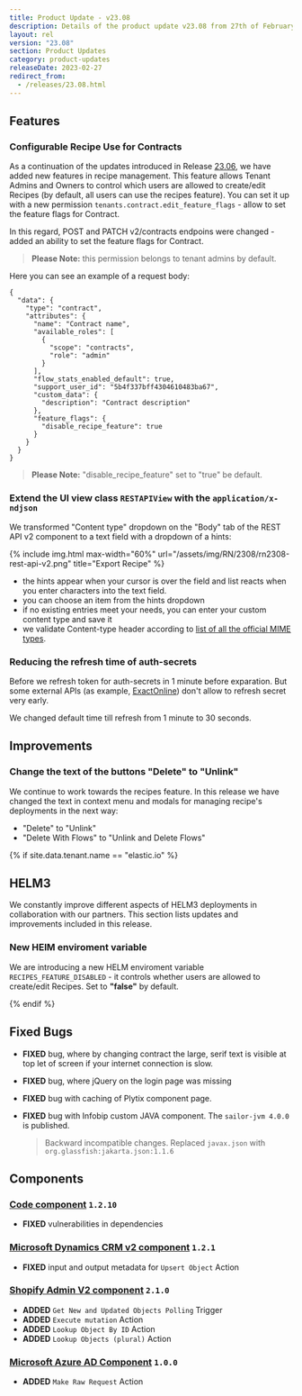 ```yaml
---
title: Product Update - v23.08
description: Details of the product update v23.08 from 27th of February 2023.
layout: rel
version: "23.08"
section: Product Updates
category: product-updates
releaseDate: 2023-02-27
redirect_from:
  - /releases/23.08.html
---
```


## Features

### Configurable Recipe Use for Contracts

As a continuation of the updates introduced in Release [23.06](/releases/23/06#new-recipe-createedit-ui-features), we have added new features in recipe management. This feature allows Tenant Admins and Owners to control which users are allowed to create/edit Recipes (by default, all users can use the recipes feature). You can set it up with a new permission `tenants.contract.edit_feature_flags` - allow to set the feature flags for Contract.

In this regard, POST and PATCH v2/contracts endpoins were changed - added an ability to set the feature flags for Contract.

> **Please Note:** this permission belongs to tenant admins by default.

Here you can see an example of a request body:

```
{
  "data": {
    "type": "contract",
    "attributes": {
      "name": "Contract name",
      "available_roles": [
        {
          "scope": "contracts",
          "role": "admin"
        }
      ],
      "flow_stats_enabled_default": true,
      "support_user_id": "5b4f337bff4304610483ba67",
      "custom_data": {
        "description": "Contract description"
      },
      "feature_flags": {
        "disable_recipe_feature": true
      }
    }
  }
}
```

> **Please Note:** "disable_recipe_feature" set to "true" be default.

### Extend the UI view class `RESTAPIView` with the `application/x-ndjson`

We transformed "Content type" dropdown on the "Body" tab of the REST API v2 component to a text field with a dropdown of a hints:

{% include img.html max-width="60%" url="/assets/img/RN/2308/rn2308-rest-api-v2.png" title="Export Recipe" %}

- the hints appear when your cursor is over the field and list reacts when you enter characters into the text field.
- you can choose an item from the hints dropdown
- if no existing entries meet your needs, you can enter your custom content type and save it
- we validate Content-type header according to [list of all the official MIME types](https://www.iana.org/assignments/media-types/media-types.xhtml).

### Reducing the refresh time of auth-secrets

Before we refresh token for auth-secrets in 1 minute before exparation. But some external APIs (as example, [ExactOnline](https://support.exactonline.com/community/login?ec=301&startURL=%2Fcommunity%2Fs%2Fknowledge-base%23All-All-DNO-Simulation-gen-apilimits)) don't allow to refresh secret very early.

We changed default time till refresh from 1 minute to 30 seconds.

## Improvements

### Change the text of the buttons "Delete" to "Unlink"

We continue to work towards the recipes feature. In this release we have changed the text in context menu and modals for managing recipe's deployments in the next way:

- "Delete" to "Unlink"
- "Delete With Flows" to "Unlink and Delete Flows"

{% if site.data.tenant.name == "elastic.io" %}

## HELM3

We constantly improve different aspects of HELM3 deployments in collaboration
with our partners. This section lists updates and improvements included in this release.

### New HElM enviroment variable

We are introducing a new HELM enviroment variable `RECIPES_FEATURE_DISABLED` - it controls whether users are allowed to create/edit Recipes. Set to **"false"** by default.

{% endif %}

## Fixed Bugs

*   **FIXED** bug, where by changing contract the large, serif text is visible at top let of screen if your internet connection is slow.

*   **FIXED** bug, where jQuery on the login page was missing

*   **FIXED** bug with caching of Plytix component page.

*   **FIXED** bug with Infobip custom JAVA component. The `sailor-jvm 4.0.0` is published.
    >Backward incompatible changes. Replaced `javax.json` with `org.glassfish:jakarta.json:1.1.6`

## Components

### [Code component](/components/code/) `1.2.10`

*   **FIXED** vulnerabilities in dependencies

### [Microsoft Dynamics CRM v2 component](/components/msdynamics-crm-v2/) `1.2.1`

*   **FIXED** input and output metadata for `Upsert Object` Action

### [Shopify Admin V2 component](/components/shopify-admin-v2/) `2.1.0`

*   **ADDED** `Get New and Updated Objects Polling` Trigger
*   **ADDED** `Execute mutation` Action
*   **ADDED** `Lookup Object By ID` Action
*   **ADDED** `Lookup Objects (plural)` Action

### [Microsoft Azure AD Component](/components/microsoft-azure-ad/) `1.0.0`

*   **ADDED** `Make Raw Request` Action
